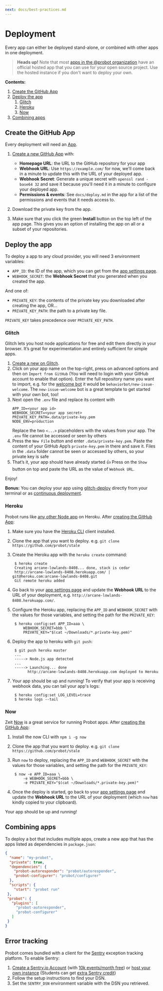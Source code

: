 ```yaml
---
next: docs/best-practices.md
---
```


# Deployment

Every app can either be deployed stand-alone, or combined with other apps in one deployment.

> **Heads up!** Note that most [apps in the @probot organization](https://github.com/search?q=topic%3Aprobot-app+org%3Aprobot&type=Repositories) have an official hosted app that you can use for your open source project. Use the hosted instance if you don't want to deploy your own.

**Contents:**

1. [Create the GitHub App](#create-the-github-app)
1. [Deploy the app](#deploy-the-app)
    1. [Glitch](#glitch)
    1. [Heroku](#heroku)
    1. [Now](#now)
1. [Combining apps](#combining-apps)

## Create the GitHub App

Every deployment will need an [App](https://developer.github.com/apps/).

1. [Create a new GitHub App](https://github.com/settings/apps/new) with:
    - **Homepage URL**: the URL to the GitHub repository for your app
    - **Webhook URL**: Use `https://example.com/` for now, we'll come back in a minute to update this with the URL of your deployed app.
    - **Webhook Secret**: Generate a unique secret with `openssl rand -base64 32` and save it because you'll need it in a minute to configure your deployed app.
    - **Permissions & events**: See `docs/deploy.md` in the app for a list of the permissions and events that it needs access to.

1. Download the private key from the app.

1. Make sure that you click the green **Install** button on the top left of the app page. This gives you an option of installing the app on all or a subset of your repositories.

## Deploy the app

To deploy a app to any cloud provider, you will need 3 environment variables:

- `APP_ID`: the ID of the app, which you can get from the [app settings page](https://github.com/settings/apps).
- `WEBHOOK_SECRET`: the **Webhook Secret** that you generated when you created the app.

And one of:

- `PRIVATE_KEY`: the contents of the private key you downloaded after creating the app, OR...
- `PRIVATE_KEY_PATH`: the path to a private key file.

`PRIVATE_KEY` takes precedence over `PRIVATE_KEY_PATH`.

### Glitch

Glitch lets you host node applications for free and edit them directly in your browser. It’s great for experimentation and entirely sufficient for simple apps.

1. [Create a new on Glitch](https://glitch.com/edit/#!/new-project).
2. Click on your app name on the top-right, press on advanced options and then on `Import from GitHub` (You will need to login with your GitHub account to enable that option). Enter the full repository name you want to import, e.g. for the [welcome bot](https://github.com/behaviorbot/new-issue-welcome) it would be `behaviorbot/new-issue-welcome`. The `new-issue-welcome` bot is a great template to get started with your own bot, too!
3. Next open the `.env` file and replace its content with
   ```
   APP_ID=<your app id>
   WEBHOOK_SECRET=<your app secret>
   PRIVATE_KEY_PATH=.data/private-key.pem
   NODE_ENV=production
   ```
   Replace the two `<...>` placeholders with the values from your app. The `.env` file cannot be accessed or seen by others
4. Press the `New File` button and enter `.data/private-key.pem`. Paste the content of your GitHub App’s `private-key.pem` in there and save it. Files in the `.data` folder cannot be seen or accessed by others, so your private key is safe
5. That’s it, your app should have already started :thumbsup: Press on the `Show` button on top and paste the URL as the value of `Webhook URL`.

Enjoy!

**Bonus:** You can deploy your app using [glitch-deploy](https://github.com/gr2m/glitch-deploy) directly from your terminal or as [continuous deployment](https://github.com/gr2m/glitch-deploy#deploy-from-ci).

### Heroku

Probot runs like [any other Node app](https://devcenter.heroku.com/articles/deploying-nodejs) on Heroku. After [creating the GitHub App](#create-the-github-app):

1. Make sure you have the [Heroku CLI](https://devcenter.heroku.com/articles/heroku-cli) client installed.

1. Clone the app that you want to deploy. e.g. `git clone https://github.com/probot/stale`

1. Create the Heroku app with the `heroku create` command:

        $ heroku create
        Creating arcane-lowlands-8408... done, stack is cedar
        http://arcane-lowlands-8408.herokuapp.com/ | git@heroku.com:arcane-lowlands-8408.git
        Git remote heroku added

1. Go back to your [app settings page](https://github.com/settings/apps) and update the **Webhook URL** to the URL of your deployment, e.g. `http://arcane-lowlands-8408.herokuapp.com/`.

1. Configure the Heroku app, replacing the `APP_ID` and `WEBHOOK_SECRET` with the values for those variables, and setting the path for the `PRIVATE_KEY`:

        $ heroku config:set APP_ID=aaa \
            WEBHOOK_SECRET=bbb \
            PRIVATE_KEY="$(cat ~/Downloads/*.private-key.pem)"

1. Deploy the app to heroku with `git push`:

        $ git push heroku master
        ...
        -----> Node.js app detected
        ...
        -----> Launching... done
              http://arcane-lowlands-8408.herokuapp.com deployed to Heroku

1. Your app should be up and running! To verify that your app
   is receiving webhook data, you can tail your app's logs:

        $ heroku config:set LOG_LEVEL=trace
        $ heroku logs --tail

### Now

Zeit [Now](http://zeit.co/now) is a great service for running Probot apps. After [creating the GitHub App](#create-the-github-app):

1. Install the now CLI with `npm i -g now`

1. Clone the app that you want to deploy. e.g. `git clone https://github.com/probot/stale`

1. Run `now` to deploy, replacing the `APP_ID` and `WEBHOOK_SECRET` with the values for those variables, and setting the path for the `PRIVATE_KEY`:

        $ now -e APP_ID=aaa \
            -e WEBHOOK_SECRET=bbb \
            -e PRIVATE_KEY="$(cat ~/Downloads/*.private-key.pem)"

1. Once the deploy is started, go back to your [app settings page](https://github.com/settings/apps) and update the **Webhook URL** to the URL of your deployment (which `now` has kindly copied to your clipboard).

Your app should be up and running!

## Combining apps

To deploy a bot that includes multiple apps, create a new app that has the apps listed as dependencies in `package.json`:

```json
{
  "name": "my-probot",
  "private": true,
  "dependencies": {
    "probot-autoresponder": "probot/autoresponder",
    "probot-configurer": "probot/configurer"
  },
  "scripts": {
    "start": "probot run"
 },
 "probot": {
   "plugins": [
     "probot-autoresponder",
     "probot-configurer"
   ]
 }
}
```

## Error tracking

Probot comes bundled with a client for the [Sentry](https://github.com/getsentry/sentry) exception tracking platform. To enable Sentry:

  1. [Create a Sentry.io Account](https://sentry.io/signup/) (with [10k events/month free](https://sentry.io/pricing/)) or [host your own instance](https://github.com/getsentry/sentry) (Students can get [extra Sentry credit](https://education.github.com/pack))
  2. Follow the setup instructions to find your DSN.
  3. Set the `SENTRY_DSN` environment variable with the DSN you retrieved.
